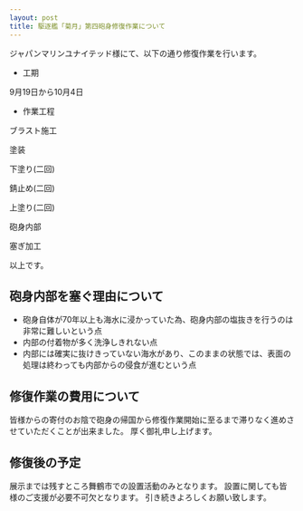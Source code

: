 ```yaml
---
layout: post
title: 駆逐艦「菊月」第四砲身修復作業について
---
```


ジャパンマリンユナイテッド様にて、以下の通り修復作業を行います。

- 工期

9月19日から10月4日

- 作業工程

ブラスト施工

塗装

下塗り(二回)

錆止め(二回)

上塗り(二回)

砲身内部

塞ぎ加工

以上です。

## 砲身内部を塞ぐ理由について

- 砲身自体が70年以上も海水に浸かっていた為、砲身内部の塩抜きを行うのは非常に難しいという点
- 内部の付着物が多く洗浄しきれない点
- 内部には確実に抜けきっていない海水があり、このままの状態では、表面の処理は終わっても内部からの侵食が進むという点

## 修復作業の費用について

皆様からの寄付のお陰で砲身の帰国から修復作業開始に至るまで滞りなく進めさせていただくことが出来ました。
厚く御礼申し上げます。

## 修復後の予定

展示までは残すところ舞鶴市での設置活動のみとなります。
設置に関しても皆様のご支援が必要不可欠となります。
引き続きよろしくお願い致します。
